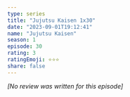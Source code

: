 ```yaml
---
type: series
title: "Jujutsu Kaisen 1x30"
date: "2023-09-01T19:12:41"
name: "Jujutsu Kaisen"
season: 1
episode: 30
rating: 3
ratingEmoji: ⭐️⭐️⭐️
share: false
---
```


_[No review was written for this episode]_
